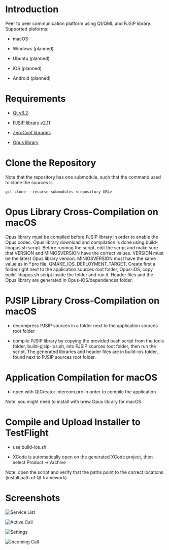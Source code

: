 # Introduction

Peer to peer communication platform using Qt/QML and PJSIP library.
Supported plaforms:

- macOS

- Windows (planned)

- Ubuntu (planned)

- iOS (planned)

- Android (planned)


# Requirements

- [Qt v6.2](https://www.qt.io)

- [PJSIP library v2.11](https://github.com/pjsip/pjproject/releases)

- [ZeroConf libraries](https://github.com/jbagg/QtZeroConf)

- [Opus library](https://opus-codec.org)


# Clone the Repository

Note that the repository has one submodule, such that the command used to clone the sources is

    git clone --recurse-submodules <repository URL>


# Opus Library Cross-Compilation on macOS

Opus library must be compiled before PJSIP library in order to enable the Opus codec.
Opus library download and compilation is done using build-libopus.sh script. Before running
the script, edit the script and make sure that VERSION and MINIOSVERSION have the correct values.
VERSION must be the latest Opus library version.
MINIOSVERSION must have the same value as in *.pro file, QMAKE_IOS_DEPLOYMENT_TARGET.
Create first a folder right next to the application sources root folder, Opus-iOS, copy
build-libopus.sh script inside the folder and run it. Header files and the Opus library are generated
in Opus-iOS/dependences folder.


# PJSIP Library Cross-Compilation on macOS

- decompress PJSIP sources in a folder next to the application sources root folder

- compile PJSIP library by copying the provided bash script from the tools folder, build-pjsip-ios.sh,
into PJSIP sources root folder, then run the script. The generated libraries and header files are in
build-ios folder, found next to PJSIP sources root folder.


# Application Compilation for macOS

- open with QtCreator intercom.pro in order to compile the application

Note: you might need to install with brew Opus library for macOS.


# Compile and Upload Installer to TestFlight

- use build-ios.sh

- XCode is automatically open on the generated XCode project, then select Product -> Archive

Note: open the script and verify that the paths point to the correct locations (install path of Qt framework)

# Screenshots

![Service List](screenshots/service_list.png?raw=true "Service List")

![Active Call](screenshots/active_call.png?raw=true "Active Call")

![Settings](screenshots/settings.png?raw=true "Settings")

![Incoming Call](screenshots/incoming.png?raw=true "Incoming Call")
